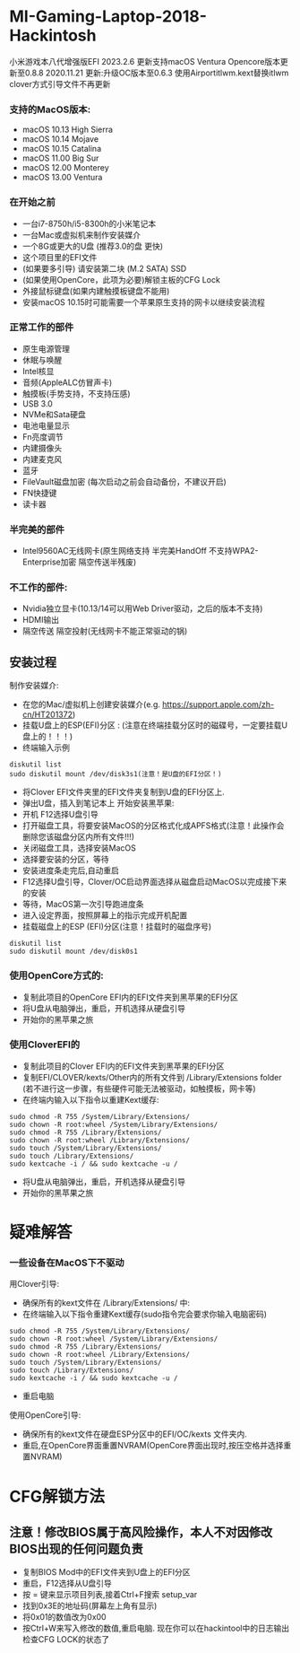 # MI-Gaming-Laptop-2018-Hackintosh
小米游戏本八代增强版EFI
2023.2.6 更新支持macOS Ventura Opencore版本更新至0.8.8
2020.11.21 更新:升级OC版本至0.6.3 
使用Airportitlwm.kext替换itlwm
clover方式引导文件不再更新

### 支持的MacOS版本:
* macOS 10.13 High Sierra
* macOS 10.14 Mojave
* macOS 10.15 Catalina
* macOS 11.00 Big Sur
* macOS 12.00 Monterey
* macOS 13.00 Ventura

### 在开始之前
* 一台i7-8750h/i5-8300h的小米笔记本
* 一台Mac或虚拟机来制作安装媒介
* 一个8G或更大的U盘 (推荐3.0的盘 更快)
* 这个项目里的EFI文件
* (如果要多引导) 请安装第二块 (M.2 SATA) SSD
* (如果使用OpenCore，此项为必要)解锁主板的CFG Lock
* 外接鼠标键盘(如果内建触摸板键盘不能用)
* 安装macOS 10.15时可能需要一个苹果原生支持的网卡以继续安装流程

### 正常工作的部件
* 原生电源管理
* 休眠与唤醒
* Intel核显
* 音频(AppleALC仿冒声卡)
* 触摸板(手势支持，不支持压感)
* USB 3.0
* NVMe和Sata硬盘
* 电池电量显示
* Fn亮度调节
* 内建摄像头
* 内建麦克风 
* 蓝牙
* FileVault磁盘加密 (每次启动之前会自动备份，不建议开启)
* FN快捷键
* 读卡器

### 半完美的部件
* Intel9560AC无线网卡(原生网络支持 半完美HandOff 不支持WPA2-Enterprise加密 隔空传送半残废)

### 不工作的部件:
* Nvidia独立显卡(10.13/14可以用Web Driver驱动，之后的版本不支持)
* HDMI输出
* 隔空传送 隔空投射(无线网卡不能正常驱动的锅)

## 安装过程
制作安装媒介:
* 在您的Mac/虚拟机上创建安装媒介(e.g. https://support.apple.com/zh-cn/HT201372)
* 挂载U盘上的ESP(EFI)分区 : (注意在终端挂载分区时的磁碟号，一定要挂载U盘上的！！！)
* 终端输入示例
```
diskutil list
sudo diskutil mount /dev/disk3s1(注意！是U盘的EFI分区！)
```

* 将Clover EFI文件夹里的EFI文件夹复制到U盘的EFI分区上.
* 弹出U盘，插入到笔记本上
开始安装黑苹果:
* 开机 F12选择U盘引导
* 打开磁盘工具，将要安装MacOS的分区格式化成APFS格式(注意！此操作会删除您该磁盘分区内所有文件!!!)
* 关闭磁盘工具，选择安装MacOS
* 选择要安装的分区，等待
* 安装进度条走完后,自动重启
* F12选择U盘引导，Clover/OC启动界面选择从磁盘启动MacOS以完成接下来的安装
* 等待，MacOS第一次引导跑进度条
* 进入设定界面，按照屏幕上的指示完成开机配置
* 挂载磁盘上的ESP (EFI)分区(注意！挂载时的磁盘序号)

```
diskutil list
sudo diskutil mount /dev/disk0s1
```
### 使用OpenCore方式的:
* 复制此项目的OpenCore EFI内的EFI文件夹到黑苹果的EFI分区
* 将U盘从电脑弹出，重启，开机选择从硬盘引导
* 开始你的黑苹果之旅
### 使用CloverEFI的
* 复制此项目的Clover EFI内的EFI文件夹到黑苹果的EFI分区
* 复制EFI/CLOVER/kexts/Other内的所有文件到 /Library/Extensions folder (若不进行这一步骤，有些硬件可能无法被驱动，如触摸板，网卡等)
* 在终端内输入以下指令以重建Kext缓存:

```
sudo chmod -R 755 /System/Library/Extensions/
sudo chown -R root:wheel /System/Library/Extensions/
sudo chmod -R 755 /Library/Extensions/
sudo chown -R root:wheel /Library/Extensions/
sudo touch /System/Library/Extensions/
sudo touch /Library/Extensions/
sudo kextcache -i / && sudo kextcache -u /
```
* 将U盘从电脑弹出，重启，开机选择从硬盘引导
* 开始你的黑苹果之旅



# 疑难解答
### 一些设备在MacOS下不驱动
用Clover引导:
* 确保所有的kext文件在 /Library/Extensions/ 中:
* 在终端输入以下指令重建Kext缓存(sudo指令完会要求你输入电脑密码)
```
sudo chmod -R 755 /System/Library/Extensions/
sudo chown -R root:wheel /System/Library/Extensions/
sudo chmod -R 755 /Library/Extensions/
sudo chown -R root:wheel /Library/Extensions/
sudo touch /System/Library/Extensions/
sudo touch /Library/Extensions/
sudo kextcache -i / && sudo kextcache -u /
```
* 重启电脑

使用OpenCore引导:
*  确保所有的kext文件在硬盘ESP分区中的EFI/OC/kexts 文件夹内.
*  重启,在OpenCore界面重置NVRAM(OpenCore界面出现时,按压空格并选择重置NVRAM)

# CFG解锁方法
## 注意！修改BIOS属于高风险操作，本人不对因修改BIOS出现的任何问题负责  
  
- 复制BIOS Mod中的EFI文件夹到U盘上的EFI分区
- 重启，F12选择从U盘引导
- 按 = 键来显示项目列表,接着Ctrl+F搜索 setup_var
- 找到0x3E的地址码(屏幕左上角有显示)     
- 将0x01的数值改为0x00 
- 按Ctrl+W来写入修改的数值,重启电脑. 
   现在你可以在hackintool中的日志输出检查CFG LOCK的状态了  
